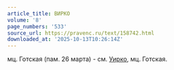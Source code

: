 ```yaml
---
article_title: ВИРКО
volume: '8'
page_numbers: '533'
source_url: https://pravenc.ru/text/158742.html
downloaded_at: '2025-10-13T10:26:14Z'
---
```


мц. Готская (пам. 26 марта) - см. [Уирко](https://pravenc.ru/text/Уирко.html), мц. Готская.
